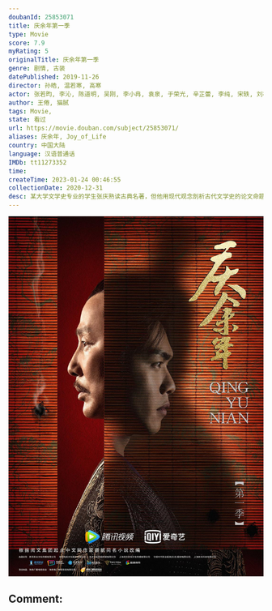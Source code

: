 ```yaml
---
doubanId: 25853071
title: 庆余年第一季
type: Movie
score: 7.9
myRating: 5
originalTitle: 庆余年第一季
genre: 剧情, 古装
datePublished: 2019-11-26
director: 孙皓, 温若寒, 高寒
actor: 张若昀, 李沁, 陈道明, 吴刚, 李小冉, 袁泉, 于荣光, 辛芷蕾, 李纯, 宋轶, 刘桦, 田雨, 王阳, 于谨维, 郭麒麟, 高曙光, 李强, 于洋, 海一天, 肖战, 佟梦实, 刘端端, 张昊唯, 李俊贤, 刘润南, 韩玖诺, 刘美彤, 韩昊霖, 崔志刚, 贾景晖, 代文雯, 李子峰, 崔鹏, 杜玉明, 赵柯, 许还山, 曹翠芬, 李建义, 郑毓芝, 梁爱琪, 李洪权, 赫子铭, 罗二羊, 傅迦, 赵振廷, 董可飞, 康杰, 张恒瑞, 郭家诺, 常铖, 于安, 淮文, 孙亦沐, 王铮, 邓童天, 乔于庭, 林静, 于小鸣, 姜洋, 东靖川, 阎鹤祥, 刘琪奕, 白澜, 顾语涵, 魏晚秋, 吴韬, 巫蛊悠悠, 赵岩涛, 钱文青, 吕志辉
author: 王倦, 猫腻
tags: Movie, 
state: 看过
url: https://movie.douban.com/subject/25853071/
aliases: 庆余年, Joy_of_Life
country: 中国大陆
language: 汉语普通话
IMDb: tt11273352
time: 
createTime: 2023-01-24 00:46:55
collectionDate: 2020-12-31
desc: 某大学文学史专业的学生张庆熟读古典名著，但他用现代观念剖析古代文学史的论文命题不被叶教授所认可。为了让叶教授成为自己的研究生导师，张庆决定通过写小说的方式，进一步阐述自己想要表达的观点。在他的小说中...
---
```


![image](assets/p2575362797.jpg)

Comment: 
---

